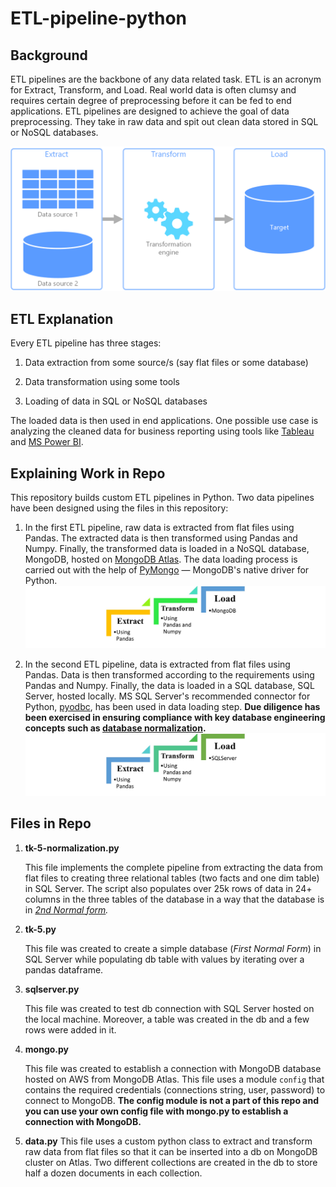 # ETL-pipeline-python

## Background

ETL pipelines are the backbone of any data related task. ETL is an acronym for Extract, Transform, and Load. Real world data is often clumsy and requires certain degree of preprocessing before it can be fed to end applications. ETL pipelines are designed to achieve the goal of data preprocessing. They take in raw data and spit out clean data stored in SQL or NoSQL databases.

![Screenshot](etl.png)

## ETL Explanation

Every ETL pipeline has three stages:

1. Data extraction from some source/s (say flat files or some database)

2. Data transformation using some tools

3. Loading of data in SQL or NoSQL databases

The loaded data is then used in end applications. One possible use case is analyzing the cleaned data for business reporting using tools like [Tableau](https://www.tableau.com/) and [MS Power BI](https://powerbi.microsoft.com/).

## Explaining Work in Repo

This repository builds custom ETL pipelines in Python. Two data pipelines have been designed using the files in this repository:

1. In the first ETL pipeline, raw data is extracted from flat files using Pandas. The extracted data is then transformed using Pandas and Numpy. Finally, the transformed data is loaded in a NoSQL database, MongoDB, hosted on [MongoDB Atlas](https://www.mongodb.com/atlas/database). The data loading process is carried out with the help of [PyMongo](https://pymongo.readthedocs.io/en/stable/) — MongoDB's native driver for Python.
![Screenshot](etl_mongo.jpg)

2. In the second ETL pipeline, data is extracted from flat files using Pandas. Data is then transformed according to the requirements using Pandas and Numpy. Finally, the data is loaded in a SQL database, SQL Server, hosted locally. MS SQL Server's recommended connector for Python, [pyodbc](https://pypi.org/project/pyodbc/), has been used in data loading step. **Due diligence has been exercised in ensuring compliance with key database engineering concepts such as [database normalization](https://docs.microsoft.com/en-us/office/troubleshoot/access/database-normalization-description).**
![Screenshot](etl_sqlserver.jpg)

## Files in Repo

1. **tk-5-normalization.py**

     This file implements the complete pipeline from extracting the data from flat files to creating three relational tables (two facts and one dim table) in SQL Server. The script also populates over 25k rows of data in 24+ columns in the three tables of the database in a way that the database is in *[2nd Normal form](https://www.geeksforgeeks.org/difference-between-1nf-and-2nf-in-dbms/?ref=lbp).*

2. **tk-5.py**

    This file was created to create a simple database (*First Normal Form*) in SQL Server while populating db table with values by iterating over a pandas dataframe.

3. **sqlserver.py**

    This file was created to test db connection with SQL Server hosted on the local machine. Moreover, a table was created in the db and a few rows were added in it.

4. **mongo.py**

    This file was created to establish a connection with MongoDB database hosted on AWS from MongoDB Atlas. This file uses a module `config` that contains the required credentials (connections string, user, password) to connect to MongoDB. **The config module is not a part of this repo and you can use your own config file with mongo.py to establish a connection with MongoDB.**

5. **data.py**
    This file uses a custom python class to extract and transform raw data from flat files so that it can be inserted into a db on MongoDB cluster on Atlas. Two different collections are created in the db to store half a dozen documents in each collection.
